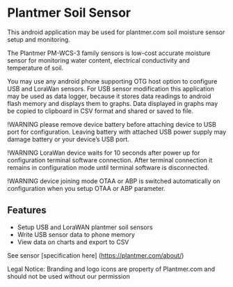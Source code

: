# Plantmer Soil Sensor

This android application may be used for plantmer.com soil moisture sensor setup and monitoring.

The Plantmer PM-WCS-3 family sensors is low-cost accurate moisture sensor for monitoring water content, electrical conductivity and temperature of soil.

You may use any android phone supporting OTG host option to configure USB and LoraWan sensors. For USB sensor modification this application may be used as data logger, because it stores data readings to android flash memory and displays them to graphs. Data displayed in graphs may be copied to clipboard in CSV format and shared or saved to file.

!WARNING please remove device battery before attaching device to USB port for configuration. Leaving battery with attached USB power supply may damage battery or your device’s USB port.

!WARNING LoraWan device waits for 10 seconds after power up for configuration terminal software connection. After terminal connection it remains in configuration mode until terminal software is disconnected.

!WARNING device joining mode OTAA or ABP is switched automatically on configuration when you setup OTAA or ABP parameter.

## Features
* Setup USB and LoraWAN plantmer soil sensors
* Write USB sensor data to phone memory
* View data on charts and export to CSV

See sensor [specification here] (https://plantmer.com/about/)

Legal Notice: Branding and logo icons are property of Plantmer.com and should not be used without our permission